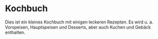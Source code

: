 # Kochbuch

Dies ist ein kleines Kochbuch mit einigen leckeren Rezepten.
Es wird u. a. Vorspeisen, Hauptspeisen und Desserts, aber auch Kuchen und Gebäck enthalten.   
